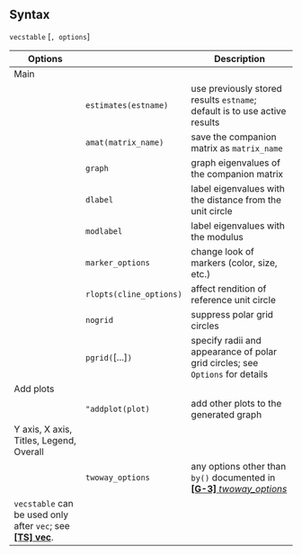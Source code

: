 ## Syntax

`vecstable` \[`, options`\]

| Options                                                                                                                                  |                         | Description                                                                                                                                                           |
|------------------------------------------------------------------------------------------------------------------------------------------|-------------------------|-----------------------------------------------------------------------------------------------------------------------------------------------------------------------|
| Main                                                                                                                                     |                         |                                                                                                                                                                       |
|                                                                                                                                          | `estimates(estname)`    | use previously stored results `estname`; default is to use active results                                                                                             |
|                                                                                                                                          | `amat(matrix_name)`     | save the companion matrix as `matrix_name`                                                                                                                            |
|                                                                                                                                          | `graph`                 | graph eigenvalues of the companion matrix                                                                                                                             |
|                                                                                                                                          | `dlabel`                | label eigenvalues with the distance from the unit circle                                                                                                              |
|                                                                                                                                          | `modlabel`              | label eigenvalues with the modulus                                                                                                                                    |
|                                                                                                                                          | `marker_options`        | change look of markers (color, size, etc.)                                                                                                                            |
|                                                                                                                                          | `rlopts(cline_options)` | affect rendition of reference unit circle                                                                                                                             |
|                                                                                                                                          | `nogrid`                | suppress polar grid circles                                                                                                                                           |
|                                                                                                                                          | `pgrid(`\[...\]`)`    | specify radii and appearance of polar grid circles; see `Options` for details                                                                                         |
| Add plots                                                                                                                                |                         |                                                                                                                                                                       |
|                                                                                                                                          | `"addplot(plot)`        | add other plots to the generated graph                                                                                                                                |
| Y axis, X axis, Titles, Legend, Overall                                                                                                  |                         |                                                                                                                                                                       |
|                                                                                                                                          | `twoway_options`        | any options other than `by()` documented in [<strong>[G-3]</strong> <em>twoway_options</em>](http://www.stata.com/help.cgi?twoway_options) |
| `vecstable` can be used only after `vec`; see [<strong>[TS] vec</strong>](http://www.stata.com/help.cgi?vec). |                         |                                                                                                                                                                       |
